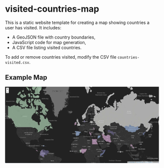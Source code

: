 # visited-countries-map

This is a static website template for creating a map showing countries a user has visited. It includes:

- A GeoJSON file with country boundaries,
- JavaScript code for map generation,
- A CSV file listing visited countries.

To add or remove countries visited, modify the CSV file `countries-visited.csv`.

## Example Map

![Example of Visited Countries Map](example.jpg)
